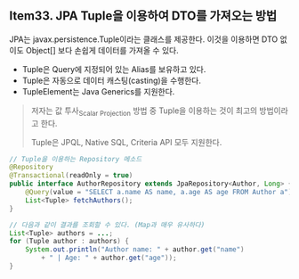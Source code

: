## Item33. JPA Tuple을 이용하여 DTO를 가져오는 방법

JPA는 javax.persistence.Tuple이라는 클래스를 제공한다. 이것을 이용하면 DTO 없이도 Object[] 보다 손쉽게 데이터를 가져올 수 있다.

- Tuple은 Query에 지정되어 있는 Alias를 보유하고 있다.
- Tuple은 자동으로 데이터 캐스팅(casting)을 수행한다.
- TupleElement는 Java Generics를 지원한다.

> 저자는 값 투사<sub>Scalar Projection</sub> 방법 중 Tuple을 이용하는 것이 최고의 방법이라고 한다.
> 
> Tuple은 JPQL, Native SQL, Criteria API 모두 지원한다.

```java
// Tuple을 이용하는 Repository 메소드
@Repository
@Transactional(readOnly = true)
public interface AuthorRepository extends JpaRepository<Author, Long> {
	@Query(value = "SELECT a.name AS name, a.age AS age FROM Author a")
	List<Tuple> fetchAuthors();
}

// 다음과 같이 결과를 조회할 수 있다. (Map과 매우 유사하다)
List<Tuple> authors = ...;
for (Tuple author : authors) {
	System.out.println("Author name: " + author.get("name")
		+ " | Age: " + author.get("age"));
}
```